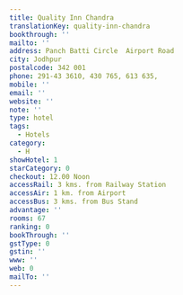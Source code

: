 ```yaml
---
title: Quality Inn Chandra
translationKey: quality-inn-chandra
bookthrough: ''
mailto: ''
address: Panch Batti Circle  Airport Road
city: Jodhpur
postalcode: 342 001
phone: 291-43 3610, 430 765, 613 635,
mobile: ''
email: ''
website: ''
note: ''
type: hotel
tags:
  - Hotels
category:
  - H
showHotel: 1
starCategory: 0
checkout: 12.00 Noon
accessRail: 3 kms. from Railway Station
accessAir: 1 km. from Airport
accessBus: 3 kms. from Bus Stand
advantage: ''
rooms: 67
ranking: 0
bookThrough: ''
gstType: 0
gstin: ''
www: ''
web: 0
mailTo: ''
---
```







